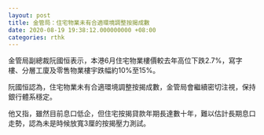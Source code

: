 ```yaml
---
layout: post
title: 金管局：住宅物業未有合適環境調整按揭成數
date: 2020-08-19 19:38:12.000000000 +08:00
categories: rthk
---
```


金管局副總裁阮國恒表示，本港6月住宅物業樓價較去年高位下跌2.7%，寫字樓、分層工廈及零售物業樓宇跌幅約10%至15%。

阮國恒認為，住宅物業未有合適環境調整按揭成數，金管局會繼續密切注視，保持銀行體系穩定。

他又指，雖然目前息口低企，但住宅按揭貸款年期長達數十年，難以估計長期息口走勢，認為未是時候放寬3厘的按揭壓力測試。
